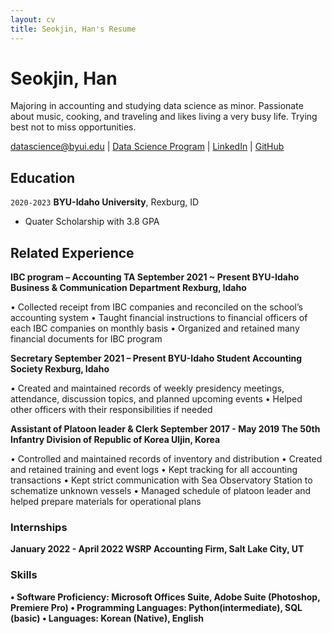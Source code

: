 ```yaml
---
layout: cv
title: Seokjin, Han's Resume
---
```

# Seokjin, Han
Majoring in accounting and studying data science as minor. Passionate about music, cooking, and traveling and likes living a very busy life. Trying best not to miss opportunities.

<div id="webaddress">
<a href="han20078@byui.edu">datascience@byui.edu</a>
| <a href="https://byuidatascience.github.io/development.html">Data Science Program</a>
| <a href="https://www.linkedin.com/in/seokjin-han/">LinkedIn</a>
| <a href="https://github.com/jimmyhan513">GitHub</a>
</div>

<!-- https://www.monique.tech/the-art-of-markdown -->

## Education

`2020-2023`
__BYU-Idaho University__, Rexburg, ID
- Quater Scholarship with 3.8 GPA

## Related Experience

__IBC program – Accounting TA	September 2021 ~ Present
BYU-Idaho Business & Communication Department	Rexburg, Idaho__

•	Collected receipt from IBC companies and reconciled on the school’s accounting system
•	Taught financial instructions to financial officers of each IBC companies on monthly basis
•	Organized and retained many financial documents for IBC program
	
__Secretary	September 2021 – Present
BYU-Idaho Student Accounting Society 	Rexburg, Idaho__

•	Created and maintained records of weekly presidency meetings, attendance, discussion topics, and planned upcoming events 
•	Helped other officers with their responsibilities if needed 

	
__Assistant of Platoon leader & Clerk	September 2017 - May 2019
The 50th Infantry Division of Republic of Korea	Uljin, Korea__

•	Controlled and maintained records of inventory and distribution
•	Created and retained training and event logs
•	Kept tracking for all accounting transactions
•	Kept strict communication with Sea Observatory Station to schematize unknown vessels
•	Managed schedule of platoon leader and helped prepare materials for operational plans


### Internships

__January 2022 - April 2022
WSRP Accounting Firm, Salt Lake City, UT__


### Skills

__•	Software Proficiency: Microsoft Offices Suite, Adobe Suite (Photoshop, Premiere Pro)
•	Programming Languages: Python(intermediate), SQL (basic)
•	Languages: Korean (Native), English__
